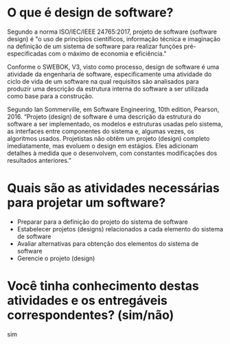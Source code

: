 # O que é design de software?

Segundo a norma ISO/IEC/IEEE 24765:2017, projeto de software (software design) é "o uso de princípios científicos, informação técnica e imaginação na definição de um sistema de software para realizar funções pré-especificadas com o máximo de economia e eficiência."

Conforme o SWEBOK, V3, visto como processo, design de software é uma atividade da engenharia de software, especificamente uma atividade do ciclo de vida de um software na qual requisitos são analisados para produzir uma descrição da estrutura interna do software a ser utilizada como base para a construção.

Segundo Ian Sommerville, em Software Engineering, 10th edition, Pearson, 2016. “Projeto (design) de software é uma descrição da estrutura do software a ser implementado, os modelos e estruturas usadas pelo sistema, as interfaces entre componentes do sistema e, algumas vezes, os algoritmos usados. Projetistas não obtêm um projeto (design) completo imediatamente, mas evoluem o design em estágios. Eles adicionam detalhes à medida que o desenvolvem, com constantes modificações dos resultados anteriores.”

# Quais são as atividades necessárias para projetar um software?

- Preparar para a definição do projeto do sistema de software
- Estabelecer projetos (designs) relacionados a cada elemento do sistema de software
- Avaliar alternativas para obtenção dos elementos do sistema de software
- Gerencie o projeto (design)

# Você tinha conhecimento destas atividades e os entregáveis correspondentes? (sim/não)

sim
